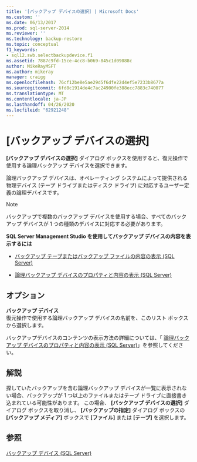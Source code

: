 ```yaml
---
title: '[バックアップ デバイスの選択] | Microsoft Docs'
ms.custom: ''
ms.date: 06/13/2017
ms.prod: sql-server-2014
ms.reviewer: ''
ms.technology: backup-restore
ms.topic: conceptual
f1_keywords:
- sql12.swb.selectbackupdevice.f1
ms.assetid: 7887c9fd-15ce-4cc8-b069-845c1d09088c
author: MikeRayMSFT
ms.author: mikeray
manager: craigg
ms.openlocfilehash: 76cf12be8e5ae29d5f6dfe22d4ef5e7233b8677a
ms.sourcegitcommit: 6fd8c1914de4c7ac24900fe388ecc7883c740077
ms.translationtype: MT
ms.contentlocale: ja-JP
ms.lasthandoff: 04/26/2020
ms.locfileid: "62921248"
---
```

# <a name="select-backup-device"></a>[バックアップ デバイスの選択]
  **[バックアップ デバイスの選択]** ダイアログ ボックスを使用すると、復元操作で使用する論理バックアップ デバイスを選択できます。  
  
 論理バックアップ デバイスは、オペレーティング システムによって提供される物理デバイス (テープ ドライブまたはディスク ドライブ) に対応するユーザー定義の論理デバイスです。  
  
> [!NOTE]  
>  バックアップで複数のバックアップ デバイスを使用する場合、すべてのバックアップ デバイスが 1 つの種類のデバイスに対応する必要があります。  
  
 **SQL Server Management Studio を使用してバックアップ デバイスの内容を表示するには**  
  
-   [バックアップ テープまたはバックアップ ファイルの内容の表示 &#40;SQL Server&#41;](view-the-contents-of-a-backup-tape-or-file-sql-server.md)  
  
-   [論理バックアップ デバイスのプロパティと内容の表示 &#40;SQL Server&#41;](view-the-properties-and-contents-of-a-logical-backup-device-sql-server.md)  
  
## <a name="options"></a>オプション  
 **バックアップ デバイス**  
 復元操作で使用する論理バックアップ デバイスの名前を、このリスト ボックスから選択します。  
  
 バックアップデバイスのコンテンツの表示方法の詳細については、「 [論理バックアップ デバイスのプロパティと内容の表示 &#40;SQL Server&#41;](view-the-properties-and-contents-of-a-logical-backup-device-sql-server.md)」を参照してください。  
  
## <a name="remarks"></a>解説  
 探していたバックアップを含む論理バックアップ デバイスが一覧に表示されない場合、バックアップが 1 つ以上のファイルまたはテープ ドライブに直接書き込まれている可能性があります。 この場合、 **[バックアップ デバイスの選択]** ダイアログ ボックスを取り消し、 **[バックアップの指定]** ダイアログ ボックスの **[バックアップ メディア]** ボックスで **[ファイル]** または **[テープ]** を選択します。  
  
## <a name="see-also"></a>参照  
 [バックアップ デバイス &#40;SQL Server&#41;](backup-devices-sql-server.md)  
  
  
